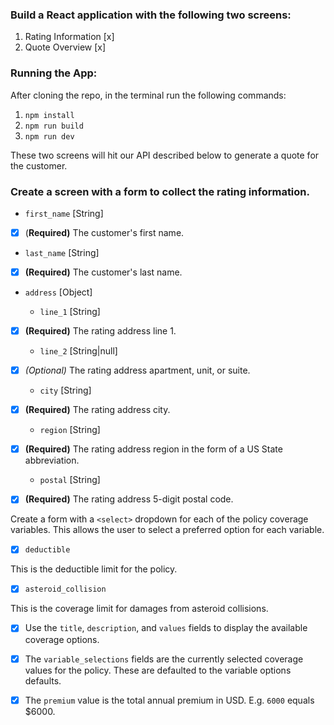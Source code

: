 ### Build a React application with the following two screens:

1. Rating Information [x]
2. Quote Overview [x]

### Running the App:

After cloning the repo, in the terminal run the following commands:

1. `npm install`
2. `npm run build`
3. `npm run dev`

These two screens will hit our API described below to generate a quote for the customer.

### Create a screen with a form to collect the rating information.

- `first_name` [String]

- [x] (**Required)** The customer's first name.

- `last_name` [String]

- [x] **(Required)** The customer's last name.

- `address` [Object]

  - `line_1` [String]

- [x] **(Required)** The rating address line 1.

  - `line_2` [String|null]

- [x] _(Optional)_ The rating address apartment, unit, or suite.

  - `city` [String]

- [x] **(Required)** The rating address city.

  - `region` [String]

- [x] **(Required)** The rating address region in the form of a US State abbreviation.

  - `postal` [String]

- [x] **(Required)** The rating address 5-digit postal code.

Create a form with a `<select>` dropdown for each of the policy coverage variables. This allows the user to select a preferred option for each variable.

- [x] `deductible`

This is the deductible limit for the policy.

- [x] `asteroid_collision`

This is the coverage limit for damages from asteroid collisions.

- [x] Use the `title`, `description`, and `values` fields to display the available coverage options.

- [x] The `variable_selections` fields are the currently selected coverage values for the policy. These are defaulted to the variable options defaults.

- [x] The `premium` value is the total annual premium in USD. E.g. `6000` equals $6000.
